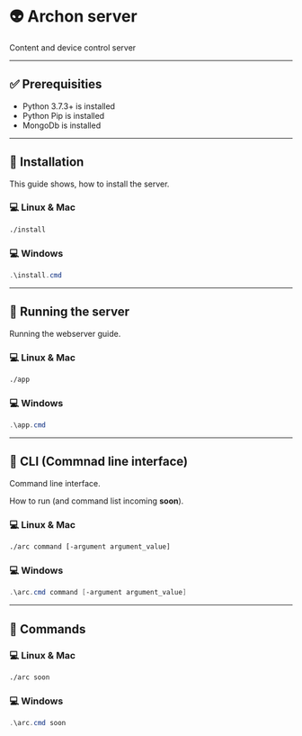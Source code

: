 # 👽 Archon server

Content and device control server

---

## ✅ Prerequisities

* Python 3.7.3+ is installed
* Python Pip is installed
* MongoDb is installed

---

## 💾 Installation

This guide shows, how to install the server.

### 💻 Linux & Mac

```bash
./install
```
### 💻 Windows 

```powershell
.\install.cmd
```

---

## 🚀 Running the server

Running the webserver guide.

### 💻 Linux & Mac

```bash
./app
```
### 💻 Windows 

```powershell
.\app.cmd
```

---

## 🧪 CLI (Commnad line interface)

Command line interface. 

How to run (and command list incoming **soon**).

### 💻 Linux & Mac

```bash
./arc command [-argument argument_value]
```
### 💻 Windows 

```powershell
.\arc.cmd command [-argument argument_value]
```

---

## 🧪 Commands

### 💻 Linux & Mac

```bash
./arc soon
```
### 💻 Windows 

```powershell
.\arc.cmd soon
```

